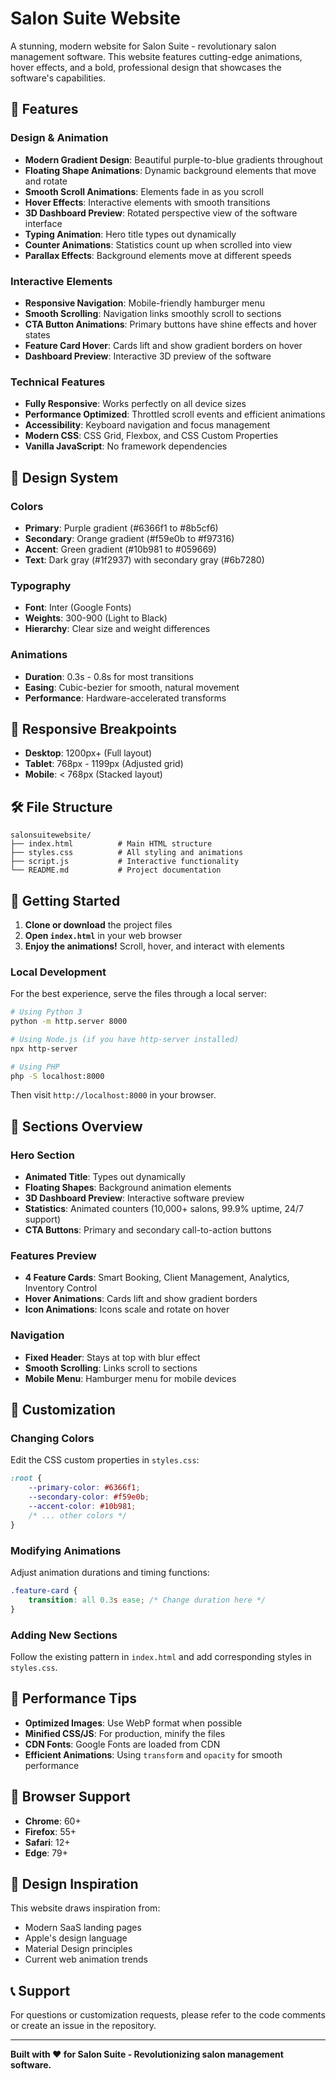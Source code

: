 # Salon Suite Website

A stunning, modern website for Salon Suite - revolutionary salon management software. This website features cutting-edge animations, hover effects, and a bold, professional design that showcases the software's capabilities.

## 🚀 Features

### Design & Animation
- **Modern Gradient Design**: Beautiful purple-to-blue gradients throughout
- **Floating Shape Animations**: Dynamic background elements that move and rotate
- **Smooth Scroll Animations**: Elements fade in as you scroll
- **Hover Effects**: Interactive elements with smooth transitions
- **3D Dashboard Preview**: Rotated perspective view of the software interface
- **Typing Animation**: Hero title types out dynamically
- **Counter Animations**: Statistics count up when scrolled into view
- **Parallax Effects**: Background elements move at different speeds

### Interactive Elements
- **Responsive Navigation**: Mobile-friendly hamburger menu
- **Smooth Scrolling**: Navigation links smoothly scroll to sections
- **CTA Button Animations**: Primary buttons have shine effects and hover states
- **Feature Card Hover**: Cards lift and show gradient borders on hover
- **Dashboard Preview**: Interactive 3D preview of the software

### Technical Features
- **Fully Responsive**: Works perfectly on all device sizes
- **Performance Optimized**: Throttled scroll events and efficient animations
- **Accessibility**: Keyboard navigation and focus management
- **Modern CSS**: CSS Grid, Flexbox, and CSS Custom Properties
- **Vanilla JavaScript**: No framework dependencies

## 🎨 Design System

### Colors
- **Primary**: Purple gradient (#6366f1 to #8b5cf6)
- **Secondary**: Orange gradient (#f59e0b to #f97316)
- **Accent**: Green gradient (#10b981 to #059669)
- **Text**: Dark gray (#1f2937) with secondary gray (#6b7280)

### Typography
- **Font**: Inter (Google Fonts)
- **Weights**: 300-900 (Light to Black)
- **Hierarchy**: Clear size and weight differences

### Animations
- **Duration**: 0.3s - 0.8s for most transitions
- **Easing**: Cubic-bezier for smooth, natural movement
- **Performance**: Hardware-accelerated transforms

## 📱 Responsive Breakpoints

- **Desktop**: 1200px+ (Full layout)
- **Tablet**: 768px - 1199px (Adjusted grid)
- **Mobile**: < 768px (Stacked layout)

## 🛠️ File Structure

```
salonsuitewebsite/
├── index.html          # Main HTML structure
├── styles.css          # All styling and animations
├── script.js           # Interactive functionality
└── README.md           # Project documentation
```

## 🚀 Getting Started

1. **Clone or download** the project files
2. **Open `index.html`** in your web browser
3. **Enjoy the animations!** Scroll, hover, and interact with elements

### Local Development

For the best experience, serve the files through a local server:

```bash
# Using Python 3
python -m http.server 8000

# Using Node.js (if you have http-server installed)
npx http-server

# Using PHP
php -S localhost:8000
```

Then visit `http://localhost:8000` in your browser.

## 🎯 Sections Overview

### Hero Section
- **Animated Title**: Types out dynamically
- **Floating Shapes**: Background animation elements
- **3D Dashboard Preview**: Interactive software preview
- **Statistics**: Animated counters (10,000+ salons, 99.9% uptime, 24/7 support)
- **CTA Buttons**: Primary and secondary call-to-action buttons

### Features Preview
- **4 Feature Cards**: Smart Booking, Client Management, Analytics, Inventory Control
- **Hover Animations**: Cards lift and show gradient borders
- **Icon Animations**: Icons scale and rotate on hover

### Navigation
- **Fixed Header**: Stays at top with blur effect
- **Smooth Scrolling**: Links scroll to sections
- **Mobile Menu**: Hamburger menu for mobile devices

## 🔧 Customization

### Changing Colors
Edit the CSS custom properties in `styles.css`:

```css
:root {
    --primary-color: #6366f1;
    --secondary-color: #f59e0b;
    --accent-color: #10b981;
    /* ... other colors */
}
```

### Modifying Animations
Adjust animation durations and timing functions:

```css
.feature-card {
    transition: all 0.3s ease; /* Change duration here */
}
```

### Adding New Sections
Follow the existing pattern in `index.html` and add corresponding styles in `styles.css`.

## 🌟 Performance Tips

- **Optimized Images**: Use WebP format when possible
- **Minified CSS/JS**: For production, minify the files
- **CDN Fonts**: Google Fonts are loaded from CDN
- **Efficient Animations**: Using `transform` and `opacity` for smooth performance

## 📄 Browser Support

- **Chrome**: 60+
- **Firefox**: 55+
- **Safari**: 12+
- **Edge**: 79+

## 🎨 Design Inspiration

This website draws inspiration from:
- Modern SaaS landing pages
- Apple's design language
- Material Design principles
- Current web animation trends

## 📞 Support

For questions or customization requests, please refer to the code comments or create an issue in the repository.

---

**Built with ❤️ for Salon Suite - Revolutionizing salon management software.**
